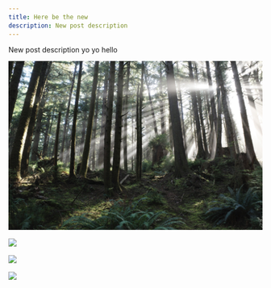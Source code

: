 ```yaml
---
title: Here be the new
description: New post description
---
```


New post description yo yo hello


![](../images/hello.jpeg)


![]( images/.jpeg)


![]( images/.jpeg)


![]( images/.jpeg)